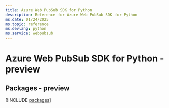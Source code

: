 ```yaml
---
title: Azure Web PubSub SDK for Python
description: Reference for Azure Web PubSub SDK for Python
ms.date: 01/24/2025
ms.topic: reference
ms.devlang: python
ms.service: webpubsub
---
```

# Azure Web PubSub SDK for Python - preview
## Packages - preview
[!INCLUDE [packages](web-pubsub-index.md)]